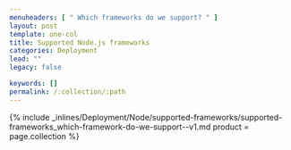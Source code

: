 ```yaml
---
menuheaders: [ " Which frameworks do we support? " ]
layout: post
template: one-col
title: Supported Node.js frameworks
categories: Deployment
lead: ""
legacy: false

keywords: []
permalink: /:collection/:path
---
```





<a href="#which-frameworks-do-we-support"></a>{% include _inlines/Deployment/Node/supported-frameworks/supported-frameworks_which-framework-do-we-support--v1.md  product = page.collection %}